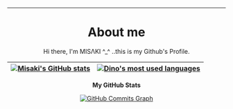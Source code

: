 ---

<h1 align="center">About me</h1>


<p align="center">
 Hi there, I'm MISΛKI ^_^  ..this is my Github's Profile.
</p>

<div align="center">
  
<!-- 
[![mmounchi's 42 stats](https://badge.mediaplus.ma/darkgray/mmounchi)](https://github.com/oakoudad/badge42)
 -->

| [![Misaki's GitHub stats](https://github-readme-stats.vercel.app/api?username=meriem-mounchid&count_private=true&show_icons=true&hide=issues&hide_border=true&theme=dracula)](https://github.com/meriem-mounchid?tab=repositories) | [![Dino's most used languages](https://github-readme-stats.vercel.app/api/top-langs/?username=meriem-mounchid&layout=compact&hide_border=true&theme=dracula)](https://github.com/meriem-mounchid?tab=repositories) |
|:-:|:-:|

 <b>My GitHub Stats</b>

<a href="http://www.github.com/meriem-mounchid"><img src="https://activity-graph.herokuapp.com/graph?username=meriem-mounchid&bg_color=1c1917&color=ffffff&line=6366f1&point=ffffff&area_color=1c1917&area=true&hide_border=true&custom_title=GitHub%20Commits%20Graph" alt="GitHub Commits Graph" /></a>
</div>
